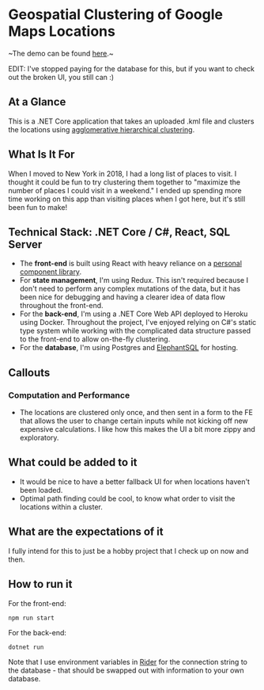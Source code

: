 # Geospatial Clustering of Google Maps Locations

~The demo can be found [here](https://geoclustering.netlify.app/).~

EDIT: I've stopped paying for the database for this, but if you want to check out the broken UI, you still can :) 

## At a Glance

This is a .NET Core application that takes an uploaded .kml file and clusters the locations using [agglomerative hierarchical clustering](https://en.wikipedia.org/wiki/Hierarchical_clustering#Agglomerative_clustering_example).

## What Is It For

When I moved to New York in 2018, I had a long list of places to visit. I thought it could be fun to try clustering them together to "maximize the number of places I could visit in a weekend." I ended up spending more time working on this app than visiting places when I got here, but it's still been fun to make!

## Technical Stack: .NET Core / C#, React, SQL Server

- The **front-end** is built using React with heavy reliance on a [personal component library](https://github.com/nickjmorrow/react-component-library).
- For **state management**, I'm using Redux. This isn't required because I don't need to perform any complex mutations of the data, but it has been nice for debugging and having a clearer idea of data flow throughout the front-end.
- For the **back-end**, I'm using a .NET Core Web API deployed to Heroku using Docker. Throughout the project, I've enjoyed relying on C#'s static type system while working with the complicated data structure passed to the front-end to allow on-the-fly clustering.
- For the **database**, I'm using Postgres and [ElephantSQL](https://www.elephantsql.com/) for hosting.

## Callouts

### Computation and Performance

- The locations are clustered only once, and then sent in a form to the FE that allows the user to change certain inputs while not kicking off new expensive calculations. I like how this makes the UI a bit more zippy and exploratory.

## What could be added to it

- It would be nice to have a better fallback UI for when locations haven't been loaded.
- Optimal path finding could be cool, to know what order to visit the locations within a cluster.

## What are the expectations of it

I fully intend for this to just be a hobby project that I check up on now and then.

## How to run it

For the front-end:

```
npm run start
```

For the back-end:

```
dotnet run
```

Note that I use environment variables in [Rider](https://www.jetbrains.com/rider/) for the connection string to the database - that should be swapped out with information to your own database.
